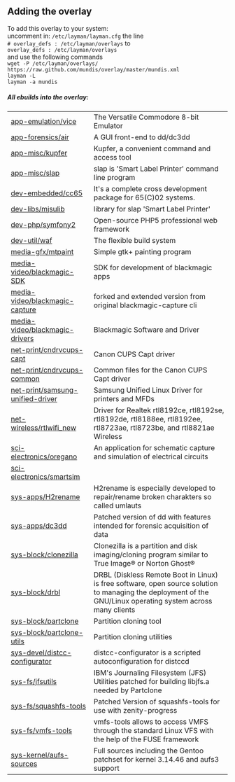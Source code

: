 Adding the overlay
------------------
To add this overlay to your system:  
uncomment in: `/etc/layman/layman.cfg` the line  
`# overlay_defs : /etc/layman/overlays` to  
`overlay_defs : /etc/layman/overlays`  
and use the following commands  
`wget -P /etc/layman/overlays/ https://raw.github.com/mundis/overlay/master/mundis.xml`  
`layman -L`  
`layman -a mundis`

##### All ebuilds into the overlay:  

<table>
<tr><td>
<a href=https://github.com/mundis/overlay/tree/master/app-emulation/vice>app-emulation/vice</a>
</td><td>
The Versatile Commodore 8-bit Emulator
</td></tr>
<tr><td>
<a href=https://github.com/mundis/overlay/tree/master/app-forensics/air>app-forensics/air</a>
</td><td>
A GUI front-end to dd/dc3dd
</td></tr>
<tr><td>
<a href=https://github.com/mundis/overlay/tree/master/app-misc/kupfer>app-misc/kupfer</a>
</td><td>
Kupfer, a convenient command and access tool
</td></tr>
<tr><td>
<a href=https://github.com/mundis/overlay/tree/master/app-misc/slap>app-misc/slap</a>
</td><td>
slap is 'Smart Label Printer' command line program
</td></tr>
<tr><td>
<a href=https://github.com/mundis/overlay/tree/master/dev-embedded/cc65>dev-embedded/cc65</a>
</td><td>
It's a complete cross development package for 65(C)02 systems.
</td></tr>
<tr><td>
<a href=https://github.com/mundis/overlay/tree/master/dev-libs/mjsulib>dev-libs/mjsulib</a>
</td><td>
library for slap 'Smart Label Printer'
</td></tr>
<tr><td>
<a href=https://github.com/mundis/overlay/tree/master/dev-php/symfony2>dev-php/symfony2</a>
</td><td>
Open-source PHP5 professional web framework
</td></tr>
<tr><td>
<a href=https://github.com/mundis/overlay/tree/master/dev-util/waf>dev-util/waf</a>
</td><td>
The flexible build system
</td></tr>
<tr><td>
<a href=https://github.com/mundis/overlay/tree/master/media-gfx/mtpaint>media-gfx/mtpaint</a>
</td><td>
Simple gtk+ painting program
</td></tr>
<tr><td>
<a href=https://github.com/mundis/overlay/tree/master/media-video/blackmagic-SDK>media-video/blackmagic-SDK</a>
</td><td>
SDK for development of blackmagic apps
</td></tr>
<tr><td>
<a href=https://github.com/mundis/overlay/tree/master/media-video/blackmagic-capture>media-video/blackmagic-capture</a>
</td><td>
forked and extended version from original blackmagic-capture cli
</td></tr>
<tr><td>
<a href=https://github.com/mundis/overlay/tree/master/media-video/blackmagic-drivers>media-video/blackmagic-drivers</a>
</td><td>
Blackmagic Software and Driver
</td></tr>
<tr><td>
<a href=https://github.com/mundis/overlay/tree/master/net-print/cndrvcups-capt>net-print/cndrvcups-capt</a>
</td><td>
Canon CUPS Capt driver
</td></tr>
<tr><td>
<a href=https://github.com/mundis/overlay/tree/master/net-print/cndrvcups-common>net-print/cndrvcups-common</a>
</td><td>
Common files for the Canon CUPS Capt driver
</td></tr>
<tr><td>
<a href=https://github.com/mundis/overlay/tree/master/net-print/samsung-unified-driver>net-print/samsung-unified-driver</a>
</td><td>
Samsung Unified Linux Driver for printers and MFDs
</td></tr>
<tr><td>
<a href=https://github.com/mundis/overlay/tree/master/net-wireless/rtlwifi_new>net-wireless/rtlwifi_new</a>
</td><td>
Driver for Realtek rtl8192ce, rtl8192se, rtl8192de, rtl8188ee, rtl8192ee, rtl8723ae, rtl8723be, and rtl8821ae Wireless
</td></tr>
<tr><td>
<a href=https://github.com/mundis/overlay/tree/master/sci-electronics/oregano>sci-electronics/oregano</a>
</td><td>
An application for schematic capture and simulation of electrical circuits
</td></tr>
<tr><td>
<a href=https://github.com/mundis/overlay/tree/master/sci-electronics/smartsim>sci-electronics/smartsim</a>
</td><td>

</td></tr>
<tr><td>
<a href=https://github.com/mundis/overlay/tree/master/sys-apps/H2rename>sys-apps/H2rename</a>
</td><td>
H2rename is especially developed to repair/rename broken charakters so called umlauts
</td></tr>
<tr><td>
<a href=https://github.com/mundis/overlay/tree/master/sys-apps/dc3dd>sys-apps/dc3dd</a>
</td><td>
Patched version of dd with features intended for forensic acquisition of data
</td></tr>
<tr><td>
<a href=https://github.com/mundis/overlay/tree/master/sys-block/clonezilla>sys-block/clonezilla</a>
</td><td>
Clonezilla is a partition and disk imaging/cloning program similar to True Image® or Norton Ghost®
</td></tr>
<tr><td>
<a href=https://github.com/mundis/overlay/tree/master/sys-block/drbl>sys-block/drbl</a>
</td><td>
DRBL (Diskless Remote Boot in Linux) is free software, open source solution to managing the deployment of the GNU/Linux operating system across many clients
</td></tr>
<tr><td>
<a href=https://github.com/mundis/overlay/tree/master/sys-block/partclone>sys-block/partclone</a>
</td><td>
Partition cloning tool
</td></tr>
<tr><td>
<a href=https://github.com/mundis/overlay/tree/master/sys-block/partclone-utils>sys-block/partclone-utils</a>
</td><td>
Partition cloning utilities
</td></tr>
<tr><td>
<a href=https://github.com/mundis/overlay/tree/master/sys-devel/distcc-configurator>sys-devel/distcc-configurator</a>
</td><td>
distcc-configurator is a scripted autoconfiguration for distccd
</td></tr>
<tr><td>
<a href=https://github.com/mundis/overlay/tree/master/sys-fs/jfsutils>sys-fs/jfsutils</a>
</td><td>
IBM's Journaling Filesystem (JFS) Utilities patched for building libjfs.a needed by Partclone
</td></tr>
<tr><td>
<a href=https://github.com/mundis/overlay/tree/master/sys-fs/squashfs-tools>sys-fs/squashfs-tools</a>
</td><td>
Patched Version of squashfs-tools for use with zenity-progress
</td></tr>
<tr><td>
<a href=https://github.com/mundis/overlay/tree/master/sys-fs/vmfs-tools>sys-fs/vmfs-tools</a>
</td><td>
vmfs-tools allows to access VMFS through the standard Linux VFS with the help of the FUSE framework
</td></tr>
<tr><td>
<a href=https://github.com/mundis/overlay/tree/master/sys-kernel/aufs-sources>sys-kernel/aufs-sources</a>
</td><td>
Full sources including the Gentoo patchset for kernel 3.14.46 and aufs3 support
</td></tr>
</table>

